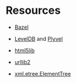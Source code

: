 # Resources

* [Bazel](https://bazel.build/)
* [LevelDB](https://github.com/google/leveldb) and [Plyvel](https://plyvel.readthedocs.io/en/latest/)

* [html5lib](https://html5lib.readthedocs.io/en/latest/)
* [urllib2](https://docs.python.org/2/library/urllib2.html)
* [xml.etree.ElementTree](https://docs.python.org/2/library/xml.etree.elementtree.html)
